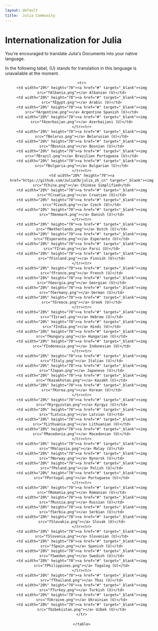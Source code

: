 ```yaml
---
layout: default
title:  Julia Community
---
```


# Internationalization for Julia

You're encouraged to translate Julia's Documents into your native language. 

In the following tabel, (U) stands for translation in this language is unavailable at the moment.

<div align="center">
    <table cellspacing="0" cellpadding="0" align="center">

    <tr>
    <td width="20%" height="70"><a href="#" target="_blank"><img src="fAlbania.png"></a> Albanian (U)</td>
    <td width="20%" height="70"><a href="#" target="_blank"><img src="fEgypt.png"></a> Arabic (U)</td>
    <td width="20%" height="70"><a href="#" target="_blank"><img src="fArgentine.png"></a> Argentine Spanish (U)</td>
    <td width="20%" height="70"><a href="#" target="_blank"><img src="fAzerbaijan.png"></a> Azerbaijani (U)</td>
    </tr><tr>
    <td width="20%" height="70"><a href="#" target="_blank"><img src="fBelarus.png"></a> Belarusian (U)</td>
    <td width="20%" height="70"><a href="#" target="_blank"><img src="fBosnia.png"></a> Bosnian (U)</td>
    <td width="20%" height="70"><a href="#" target="_blank"><img src="fBrazil.png"></a> Brazilien Portuguese (U)</td>
    <td width="20%" height="70"><a href="#" target="_blank"><img src="fBulgaria.png"></a> Bulgarian (U)</td>
    </tr><tr>
    <td width="20%" height="70"><a href="https://github.com/JuliaCN/julia_zh_cn" target="_blank"><img src="fChina.png"></a> Chinese Simplified</td>
    <td width="20%" height="70"><a href="#" target="_blank"><img src="fCroatia.png"></a> Croatian (U)</td>
    <td width="20%" height="70"><a href="#" target="_blank"><img src="fCzech.png"></a> Czech (U)</td>
    <td width="20%" height="70"><a href="#" target="_blank"><img src="fDenmark.png"></a> Danish (U)</td>
    </tr><tr>
    <td width="20%" height="70"><a href="#" target="_blank"><img src="fNetherlands.png"></a> Dutch (U)</td>
    <td width="20%" height="70"><a href="#" target="_blank"><img src="fEsperanto.png"></a> Esperanto (U)</td>
    <td width="20%" height="70"><a href="#" target="_blank"><img src="fIran.png"></a> Farsi (U)</td>
    <td width="20%" height="70"><a href="#" target="_blank"><img src="fFinland.png"></a> Finnish (U)</td>
    </tr><tr>
    <td width="20%" height="70"><a href="#" target="_blank"><img src="fFrance.png"></a> French (U)</td>
    <td width="20%" height="70"><a href="#" target="_blank"><img src="fGeorgia.png"></a> Georgian (U)</td>
    <td width="20%" height="70"><a href="#" target="_blank"><img src="fGermany.png"></a> German (U)</td>
    <td width="20%" height="70"><a href="#" target="_blank"><img src="fGreece.png"></a> Greek (U)</td>
    </tr><tr>
    <td width="20%" height="70"><a href="#" target="_blank"><img src="fIsrael.png"></a> Hebrew (U)</td>
    <td width="20%" height="70"><a href="#" target="_blank"><img src="fIndia.png"></a> Hindi (U)</td>
    <td width="20%" height="70"><a href="#" target="_blank"><img src="fHungary.png"></a> Hungarian (U)</td>
    <td width="20%" height="70"><a href="#" target="_blank"><img src="fIndonesia.png"></a> Indonesian (U)</td>
    </tr><tr>
    <td width="20%" height="70"><a href="#" target="_blank"><img src="fItaly.png"></a> Italian (U)</td>
    <td width="20%" height="70"><a href="#" target="_blank"><img src="fJapan.png"></a> Japanese (U)</td>
    <td width="20%" height="70"><a href="#" target="_blank"><img src="fKazakhstan.png"></a> Kazakh (U)</td>
    <td width="20%" height="70"><a href="#" target="_blank"><img src="fKorea.png"></a> Korean (U)</td>
    </tr><tr>
    <td width="20%" height="70"><a href="#" target="_blank"><img src="fKyrgyzstan.png"></a> Kyrgyz (U)</td>
    <td width="20%" height="70"><a href="#" target="_blank"><img src="fLatvia.png"></a> Latvian (U)</td>
    <td width="20%" height="70"><a href="#" target="_blank"><img src="fLithuania.png"></a> Lithuanian (U)</td>
    <td width="20%" height="70"><a href="#" target="_blank"><img src="fMacedonia.png"></a> Macedonian (U)</td>
    </tr><tr>
    <td width="20%" height="70"><a href="#" target="_blank"><img src="fMalaysia.png"></a> Malay (U)</td>
    <td width="20%" height="70"><a href="#" target="_blank"><img src="fNorway.png"></a> Nynorsk (U)</td>
    <td width="20%" height="70"><a href="#" target="_blank"><img src="fPoland.png"></a> Polish (U)</td>
    <td width="20%" height="70"><a href="#" target="_blank"><img src="fPortugal.png"></a> Portuguese (U)</td>
    </tr><tr>
    <td width="20%" height="70"><a href="#" target="_blank"><img src="fRomania.png"></a> Romanian (U)</td>
    <td width="20%" height="70"><a href="#" target="_blank"><img src="fRussia.png"></a> Russian (U)</td>
    <td width="20%" height="70"><a href="#" target="_blank"><img src="fSerbia.png"></a> Serbian (U)</td>
    <td width="20%" height="70"><a href="#" target="_blank"><img src="fSlovakia.png"></a> Slovak (U)</td>
    </tr><tr>
    <td width="20%" height="70"><a href="#" target="_blank"><img src="fSlovenia.png"></a> Slovenian (U)</td>
    <td width="20%" height="70"><a href="#" target="_blank"><img src="fSpain.png"></a> Spanish (U)</td>
    <td width="20%" height="70"><a href="#" target="_blank"><img src="fSweden.png"></a> Swedish (U)</td>
    <td width="20%" height="70"><a href="#" target="_blank"><img src="fPhilippines.png"></a> Tagalog (U)</td>
    </tr><tr>
    <td width="20%" height="70"><a href="#" target="_blank"><img src="fThailand.png"></a> Thai (U)</td>
    <td width="20%" height="70"><a href="#" target="_blank"><img src="fTurkey.png"></a> Turkish (U)</td>
    <td width="20%" height="70"><a href="#" target="_blank"><img src="fUkraine.png"></a> Ukrainian (U)</td>
    <td width="20%" height="70"><a href="#" target="_blank"><img src="fUzbekistan.png"></a> Uzbek (U)</td>
    </tr>

    </table>
</div>
